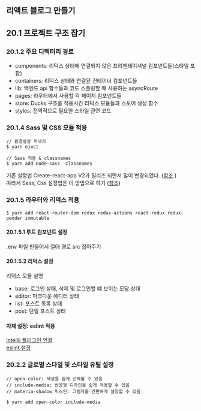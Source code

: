 리액트 블로그 만들기
----------------
## 20.1 프로젝트 구조 잡기
### 20.1.2 주요 디렉터리 경로
+ components: 리덕스 상태에 연결되지 않은 프리젠테이셔널 컴포넌트들(스타일 포함)
+ containers: 리덕스 상태와 연결된 컨테이너 컴포넌트들
+ lib: 백엔드 api 함수들과 코드 스플링할 때 사용하는 asyncRoute
+ pages: 라우터에서 사용할 각 페이지 컴포넌트들
+ store: Ducks 구조를 적용시킨 리덕스 모듈들과 스토어 생성 함수
+ styles: 전역적으로 필요한 스타일 관련 코드

### 20.1.4 Sass 및 CSS 모듈 적용
~~~
// 환경설정 꺼내기
$ yarn eject

// Sass 적용 & classnames
$ yarn add node-sass  classnames
~~~
기존 설정법 Create-react-app V2가 릴리즈 되면서 많이 변경되었다. ([참조](https://velog.io/@velopert/create-react-app-v2) )  
따라서 Sass, Css 설정법은 이 방법으로 하기 ([참조](https://velog.io/@velopert/react-component-styling))

### 20.1.5 라우터와 리덕스 적용
~~~
$ yarn add react-router-dom redux redux-actions react-redux redux-pender immutable
~~~

#### 20.1.5.1 루트 컴포넌트 설정
.env 파일 만들어서 절대 경로 src 잡아주기

#### 20.1.5.2 리덕스 설정
리덕스 모듈 설명
+ base: 로그인 상태, 삭제 및 로그인할 떄 보이는 모달 상태
+ editor: 마크다운 에디터 상태
+ list: 포스트 목록 상태
+ post: 단일 포스트 상태

#### 자체 설정: eslint 적용
[intellij 플러그인 연결](https://jojoldu.tistory.com/230)  
[eslint 설정](https://velog.io/@velopert/eslint-and-prettier-in-react)

### 20.2.2 글로벌 스타일 및 스타일 유틸 설정
~~~
// open-color: 색상을 쉽게 선택할 수 있음
// include-media: 반응형 디자인을 쉽게 적용할 수 있음
// materia-shadow 믹스인: 그림자를 간편하게 설정할 수 있음

$ yarn add open-color include-media
~~~